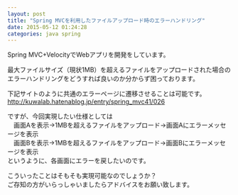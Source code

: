 ```yaml
---
layout: post
title: "Spring MVCを利用したファイルアップロード時のエラーハンドリング"
date: 2015-05-12 01:24:28
categories: java spring
---
```

<p>Spring MVC+VelocityでWebアプリを開発をしています。</p>

<p>最大ファイルサイズ（現状1MB）を超えるファイルをアップロードされた場合のエラーハンドリングをどうすれば良いのか分からず困っております。</p>

<p>下記サイトのように共通のエラーページに遷移させることは可能です。<br>
<a href="http://kuwalab.hatenablog.jp/entry/spring_mvc41/026" rel="nofollow"><a href="http://kuwalab.hatenablog.jp/entry/spring_mvc41/026" rel="nofollow">http://kuwalab.hatenablog.jp/entry/spring_mvc41/026</a></a></p>

<p>ですが、今回実現したい仕様としては<br>
　画面Aを表示→1MBを超えるファイルをアップロード→画面Aにエラーメッセージを表示<br>
　画面Bを表示→1MBを超えるファイルをアップロード→画面Bにエラーメッセージを表示<br>
というように、各画面にエラーを戻したいのです。</p>

<p>こういったことはそもそも実現可能なのでしょうか？<br>
ご存知の方がいらっしゃいましたらアドバイスをお願い致します。</p>
